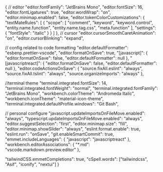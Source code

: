 {
  // editor
  "editor.fontFamily": "JetBrains Mono",
  "editor.fontSize": 16,
  "editor.fontLigatures": true,
  "editor.wordWrap": "on",
  "editor.minimap.enabled": false,
  "editor.tokenColorCustomizations": {
    "textMateRules": [
      {
        "scope": [
          "comment",
          "keyword",
          "keyword.control",
          "entity.name.function",
          "entity.name.tag.css",
          "meta.function"
        ],
        "settings": {
          "fontStyle": "italic"
        }
      }
    ]
  },
  // cursor
  "editor.cursorSmoothCaretAnimation": "on",
  "editor.cursorBlinking": "expand",

  // config related to code formatting
  "editor.defaultFormatter": "esbenp.prettier-vscode",
  "editor.formatOnSave": true,
  "[javascript]": {
    "editor.formatOnSave": false,
    "editor.defaultFormatter": null
  },
  "[javascriptreact]": {
    "editor.formatOnSave": false,
    "editor.defaultFormatter": null
  },
  "editor.codeActionsOnSave": {
    "source.fixAll.eslint": "always",
    "source.fixAll.tslint": "always",
    "source.organizeImports": "always"
  },

  //terminal theme
  "terminal.integrated.fontSize": 14,
  "terminal.integrated.fontWeight": "normal",
  "terminal.integrated.fontFamily": "JetBrains Mono",
  "workbench.colorTheme": "Andromeda Italic",
  "workbench.iconTheme": "material-icon-theme",
  "terminal.integrated.defaultProfile.windows": "Git Bash",

  // personal configure
  "javascript.updateImportsOnFileMove.enabled": "always",
  "typescript.updateImportsOnFileMove.enabled": "always",
  "editor.suggestSelection": "first",
  "editor.minimap.size": "fill",
  "editor.minimap.showSlider": "always",
  "eslint.format.enable": true,
  "eslint.run": "onSave",
  "git.enableSmartCommit": true,
  "emmet.includeLanguages": {
    "javascript": "javascriptreact"
  },
  "workbench.editorAssociations": {
    "*.md": "vscode.markdown.preview.editor"
  },

  "tailwindCSS.emmetCompletions": true,
  "cSpell.words": ["tailwindcss", "Asif", "iconify", "nextui"]
}
